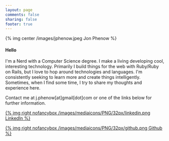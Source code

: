 ```yaml
---
layout: page
comments: false
sharing: false
footer: true
---
```



{% img center /images/jphenow.jpeg Jon Phenow %}

#### Hello

I'm a Nerd with a Computer Science degree. I make a living developing cool,
interesting technology. Primarily I build things for the web with Ruby/Ruby on Rails, but
I love to hop around technologies and languages. I'm consistently seeking to learn more and
create things intelligently. Sometimes, when I find some time, I try to share my thoughts and
experience here.

Contact me at j.phenow[at]gmail[dot]com or one of the links below for further information.


[{% img right nofancybox /images/mediaicons/PNG/32px/linkedin.png LinkedIn %}](http://www.linkedin.com/pub/jon-phenow/20/5b/3bb)

[{% img right nofancybox /images/mediaicons/PNG/32px/github.png Github %}](http://github.com/jphenow)
